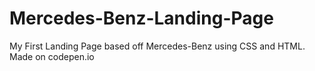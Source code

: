# Mercedes-Benz-Landing-Page
My First Landing Page based off Mercedes-Benz using CSS and HTML. Made on codepen.io

